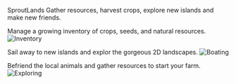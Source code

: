 SproutLands
Gather resources, harvest crops, explore new islands and make new friends.

Manage a growing inventory of crops, seeds, and natural resources.
![Inventory](https://user-images.githubusercontent.com/52768041/193600240-70a8371a-4164-4b49-b589-7edfafa7b836.gif)

Sail away to new islands and explor the gorgeous 2D landscapes.
![Boating](https://user-images.githubusercontent.com/52768041/193600249-722090d1-53c3-4518-ab23-17732c5c2631.gif)

Befriend the local animals and gather resources to start your farm.
![Exploring](https://user-images.githubusercontent.com/52768041/193600263-f2ccfe60-639f-4a93-80bc-b73622489b5c.gif)
